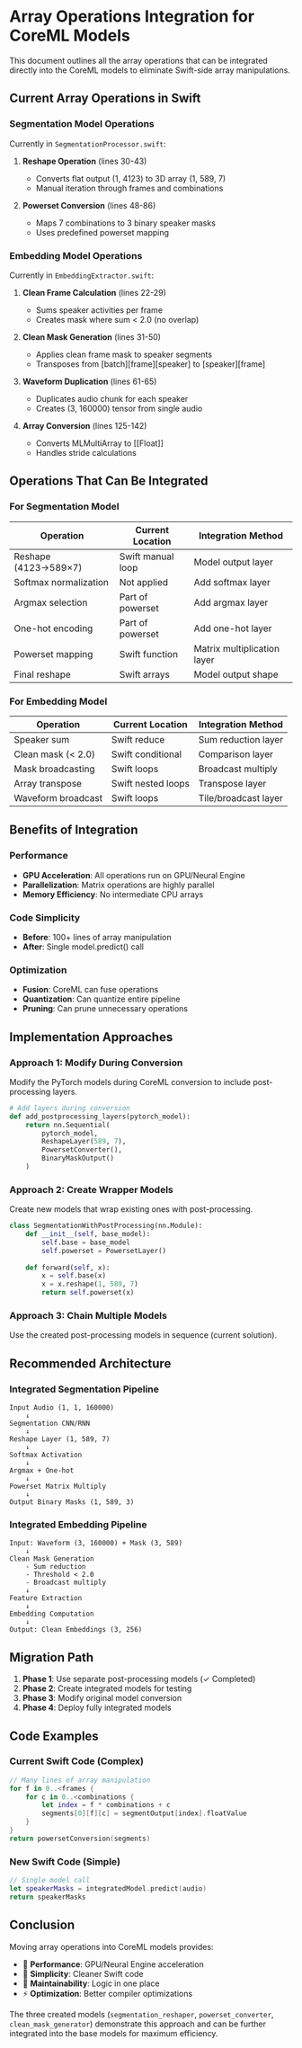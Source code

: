 # Array Operations Integration for CoreML Models

This document outlines all the array operations that can be integrated directly into the CoreML models to eliminate Swift-side array manipulations.

## Current Array Operations in Swift

### Segmentation Model Operations

Currently in `SegmentationProcessor.swift`:

1. **Reshape Operation** (lines 30-43)
   - Converts flat output (1, 4123) to 3D array (1, 589, 7)
   - Manual iteration through frames and combinations

2. **Powerset Conversion** (lines 48-86)
   - Maps 7 combinations to 3 binary speaker masks
   - Uses predefined powerset mapping

### Embedding Model Operations

Currently in `EmbeddingExtractor.swift`:

1. **Clean Frame Calculation** (lines 22-29)
   - Sums speaker activities per frame
   - Creates mask where sum < 2.0 (no overlap)

2. **Clean Mask Generation** (lines 31-50)
   - Applies clean frame mask to speaker segments
   - Transposes from [batch][frame][speaker] to [speaker][frame]

3. **Waveform Duplication** (lines 61-65)
   - Duplicates audio chunk for each speaker
   - Creates (3, 160000) tensor from single audio

4. **Array Conversion** (lines 125-142)
   - Converts MLMultiArray to [[Float]]
   - Handles stride calculations

## Operations That Can Be Integrated

### For Segmentation Model

| Operation | Current Location | Integration Method |
|-----------|------------------|-------------------|
| Reshape (4123→589×7) | Swift manual loop | Model output layer |
| Softmax normalization | Not applied | Add softmax layer |
| Argmax selection | Part of powerset | Add argmax layer |
| One-hot encoding | Part of powerset | Add one-hot layer |
| Powerset mapping | Swift function | Matrix multiplication layer |
| Final reshape | Swift arrays | Model output shape |

### For Embedding Model

| Operation | Current Location | Integration Method |
|-----------|------------------|-------------------|
| Speaker sum | Swift reduce | Sum reduction layer |
| Clean mask (< 2.0) | Swift conditional | Comparison layer |
| Mask broadcasting | Swift loops | Broadcast multiply |
| Array transpose | Swift nested loops | Transpose layer |
| Waveform broadcast | Swift loops | Tile/broadcast layer |

## Benefits of Integration

### Performance
- **GPU Acceleration**: All operations run on GPU/Neural Engine
- **Parallelization**: Matrix operations are highly parallel
- **Memory Efficiency**: No intermediate CPU arrays

### Code Simplicity
- **Before**: 100+ lines of array manipulation
- **After**: Single model.predict() call

### Optimization
- **Fusion**: CoreML can fuse operations
- **Quantization**: Can quantize entire pipeline
- **Pruning**: Can prune unnecessary operations

## Implementation Approaches

### Approach 1: Modify During Conversion
Modify the PyTorch models during CoreML conversion to include post-processing layers.

```python
# Add layers during conversion
def add_postprocessing_layers(pytorch_model):
    return nn.Sequential(
        pytorch_model,
        ReshapeLayer(589, 7),
        PowersetConverter(),
        BinaryMaskOutput()
    )
```

### Approach 2: Create Wrapper Models
Create new models that wrap existing ones with post-processing.

```python
class SegmentationWithPostProcessing(nn.Module):
    def __init__(self, base_model):
        self.base = base_model
        self.powerset = PowersetLayer()
    
    def forward(self, x):
        x = self.base(x)
        x = x.reshape(1, 589, 7)
        return self.powerset(x)
```

### Approach 3: Chain Multiple Models
Use the created post-processing models in sequence (current solution).

## Recommended Architecture

### Integrated Segmentation Pipeline
```
Input Audio (1, 1, 160000)
    ↓
Segmentation CNN/RNN
    ↓
Reshape Layer (1, 589, 7)
    ↓
Softmax Activation
    ↓
Argmax + One-hot
    ↓
Powerset Matrix Multiply
    ↓
Output Binary Masks (1, 589, 3)
```

### Integrated Embedding Pipeline
```
Input: Waveform (3, 160000) + Mask (3, 589)
    ↓
Clean Mask Generation
    - Sum reduction
    - Threshold < 2.0
    - Broadcast multiply
    ↓
Feature Extraction
    ↓
Embedding Computation
    ↓
Output: Clean Embeddings (3, 256)
```

## Migration Path

1. **Phase 1**: Use separate post-processing models (✓ Completed)
2. **Phase 2**: Create integrated models for testing
3. **Phase 3**: Modify original model conversion
4. **Phase 4**: Deploy fully integrated models

## Code Examples

### Current Swift Code (Complex)
```swift
// Many lines of array manipulation
for f in 0..<frames {
    for c in 0..<combinations {
        let index = f * combinations + c
        segments[0][f][c] = segmentOutput[index].floatValue
    }
}
return powersetConversion(segments)
```

### New Swift Code (Simple)
```swift
// Single model call
let speakerMasks = integratedModel.predict(audio)
return speakerMasks
```

## Conclusion

Moving array operations into CoreML models provides:
- 🚀 **Performance**: GPU/Neural Engine acceleration
- 🎯 **Simplicity**: Cleaner Swift code
- 🔧 **Maintainability**: Logic in one place
- ⚡ **Optimization**: Better compiler optimizations

The three created models (`segmentation_reshaper`, `powerset_converter`, `clean_mask_generator`) demonstrate this approach and can be further integrated into the base models for maximum efficiency.